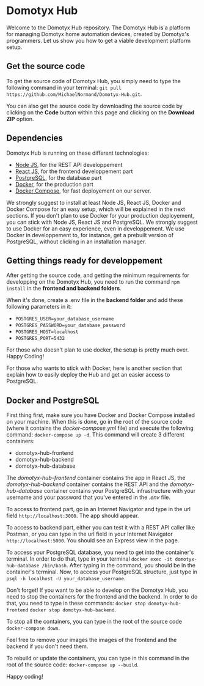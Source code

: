 # Domotyx Hub
Welcome to the Domotyx Hub repository. The Domotyx Hub is a platform for managing Domotyx home automation devices, created by Domotyx's programmers. Let us show you how to get a viable development platform setup.
## Get the source code
To get the source code of Domotyx Hub, you simply need to type the following command in your terminal:
`git pull https://github.com/MichaelNormand/Domotyx-Hub.git`.

You can also get the source code by downloading the source code by clicking on the **Code** button within this page and clicking on the **Download ZIP** option.
## Dependencies
Domotyx Hub is running on these different technologies:

 - [Node JS](https://www.google.com), for the REST API developpement
 - [React JS](https://www.google.com), for the frontend developpement part
 - [PostgreSQL](https://www.google.com), for the database part
 - [Docker](https://www.google.com), for the production part
 - [Docker Compose](https://www.google.com), for fast deployement on our server.
 
We strongly suggest to install at least Node JS, React JS, Docker and Docker Compose for an easy setup, which will be explained in the next sections. If you don't plan to use Docker for your production deployement, you can stick with Node JS, React JS and PostgreSQL. We strongly suggest to use Docker for an easy experience, even in developpement. We use Docker in developpement to, for instance, get a prebuilt version of PostgreSQL, without clicking in an installation manager.
## Getting things ready for developpement
After getting the source code, and getting the minimum requirements for developping on the Domotyx Hub, you need to run the command `npm install` in the **frontend and backend folders**.

When it's done, create a .env file in the **backend folder** and add these following parameters in it: 

 - `POSTGRES_USER=your_database_username`
 - `POSTGRES_PASSWORD=your_database_password`
 - `POSTGRES_HOST=localhost`
 - `POSTGRES_PORT=5432`

For those who doesn't plan to use docker, the setup is pretty much over. Happy Coding!

For those who wants to stick with Docker, here is another section that explain how to easily deploy the Hub and get an easier access to PostgreSQL.
## Docker and PostgreSQL
First thing first, make sure you have Docker and Docker Compose installed on your machine. When this is done, go in the root of the source code (where it contains the *docker-compose.yml* file) and execute the following command: 
`docker-compose up -d`.
This command will create 3 different containers:

 - domotyx-hub-frontend
 - domotyx-hub-backend
 - domotyx-hub-database
 
 The *domotyx-hub-frontend* container contains the app in React JS, the *domotyx-hub-backend* container contains the REST API and the *domotyx-hub-database* container contains your PostgreSQL infrastructure with your username and your password that you've entered in the *.env* file.

To access to frontend part, go in an Internet Navigator and type in the url field `http://localhost:3000`. The app should appear.

To access to backend part, either you can test it with a REST API caller like Postman, or you can type in the url field in your Internet Navigator `http://localhost:5000`. You should see an Express view in the page.

To access your PostgreSQL database, you need to get into the container's terminal. In order to do that, type in your terminal `docker exec -it domotyx-hub-database /bin/bash`. After typing in the command, you should be in the container's terminal. Now, to access your PostgreSQL structure, just type in `psql -h localhost -U your_database_username`.

Don't forget! If you want to be able to develop on the Domotyx Hub, you need to stop the containers for the frontend and the backend. In order to do that, you need to type in these commands:
`docker stop domotyx-hub-frontend`
`docker stop domotyx-hub-backend`.

To stop all the containers, you can type in the root of the source code `docker-compose down`.

Feel free to remove your images the images of the frontend and the backend if you don't need them.

To rebuild or update the containers, you can type in this command in the root of the source code: `docker-compose up --build`.

Happy coding!
